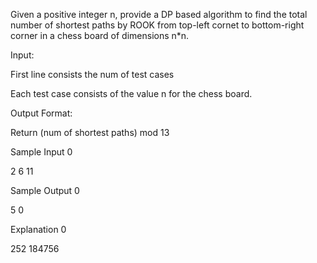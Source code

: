 Given a positive integer n, provide a DP based algorithm to find the total number of shortest paths by ROOK from top-left cornet to bottom-right corner in a chess board of dimensions n*n. 

Input:

First line consists the num of test cases

Each test case consists of the value n for the chess board. 

Output Format:

Return (num of shortest paths) mod 13

Sample Input 0

2
6
11

Sample Output 0

5
0

Explanation 0

252 184756